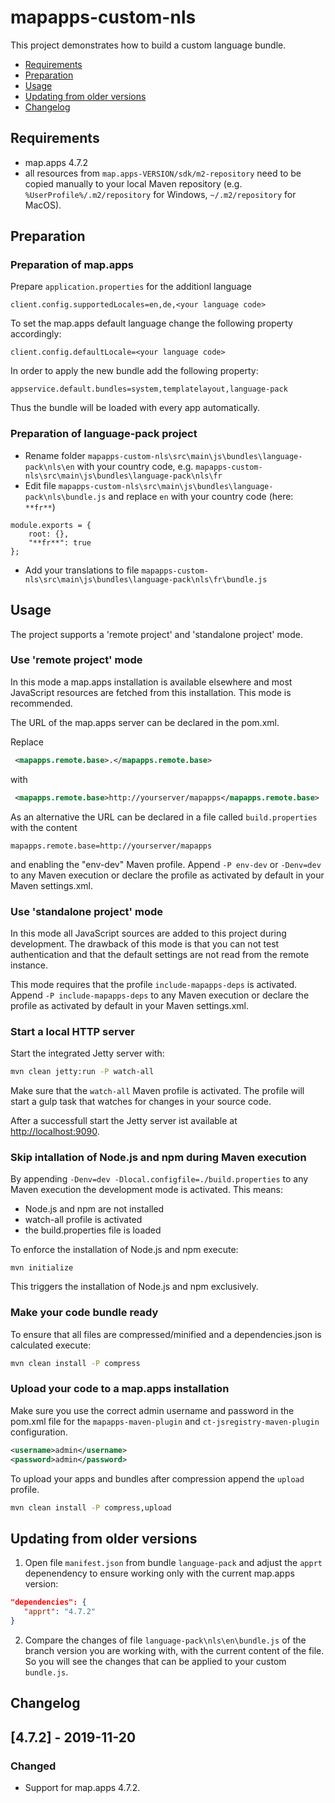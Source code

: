 # mapapps-custom-nls

This project demonstrates how to build a custom language bundle.

* [Requirements](https://github.com/conterra/mapapps-custom-nls#requirements)
* [Preparation](https://github.com/conterra/mapapps-custom-nls#preparation)
* [Usage](https://github.com/conterra/mapapps-custom-nls#usage)
* [Updating from older versions](https://github.com/conterra/mapapps-custom-nls#updating-from-older-versions)
* [Changelog](https://github.com/conterra/mapapps-custom-nls#changelog)

## Requirements

* map.apps 4.7.2
* all resources from `map.apps-VERSION/sdk/m2-repository` need to be copied manually to your local Maven repository (e.g. `%UserProfile%/.m2/repository` for Windows, `~/.m2/repository` for MacOS).

## Preparation

### Preparation of map.apps

Prepare `application.properties` for the additionl language
```properties
client.config.supportedLocales=en,de,<your language code>
```

To set the map.apps default language change the following property accordingly:
```properties
client.config.defaultLocale=<your language code>
```

In order to apply the new bundle add the following property:
```properties
appservice.default.bundles=system,templatelayout,language-pack
```
Thus the bundle will be loaded with every app automatically.

### Preparation of language-pack project

* Rename folder `mapapps-custom-nls\src\main\js\bundles\language-pack\nls\en` with your country code, e.g. `mapapps-custom-nls\src\main\js\bundles\language-pack\nls\fr`
* Edit file `mapapps-custom-nls\src\main\js\bundles\language-pack\nls\bundle.js` and replace `en` with your country code (here: `**fr**`)
``` 
module.exports = {
    root: {},
    "**fr**": true
};
```
* Add your translations to file `mapapps-custom-nls\src\main\js\bundles\language-pack\nls\fr\bundle.js`

## Usage

The project supports a 'remote project' and 'standalone project' mode.

### Use 'remote project' mode

In this mode a map.apps installation is available elsewhere and most JavaScript resources are fetched from this installation.
This mode is recommended.

The URL of the map.apps server can be declared in the pom.xml. 

Replace

```xml
 <mapapps.remote.base>.</mapapps.remote.base>
```

with

```xml
 <mapapps.remote.base>http://yourserver/mapapps</mapapps.remote.base>
```

As an alternative the URL can be declared in a file called `build.properties` with the content

```properties
mapapps.remote.base=http://yourserver/mapapps
```

and enabling the "env-dev" Maven profile.
Append `-P env-dev` or `-Denv=dev` to any Maven execution or declare the profile as activated by default in your Maven settings.xml.

### Use 'standalone project' mode

In this mode all JavaScript sources are added to this project during development.
The drawback of this mode is that you can not test authentication and that the default settings are not read from the remote instance.

This mode requires that the profile `include-mapapps-deps` is activated.
Append `-P include-mapapps-deps` to any Maven execution or declare the profile as activated by default in your Maven settings.xml.

### Start a local HTTP server

Start the integrated Jetty server with:

```sh
mvn clean jetty:run -P watch-all
```

Make sure that the `watch-all` Maven profile is activated.
The profile will start a gulp task that watches for changes in your source code.

After a successfull start the Jetty server ist available at [http://localhost:9090](http://localhost:9090).

### Skip intallation of Node.js and npm during Maven execution

By appending `-Denv=dev -Dlocal.configfile=./build.properties` to any Maven execution the development mode is activated.
This means:

* Node.js and npm are not installed
* watch-all profile is activated
* the build.properties file is loaded

To enforce the installation of Node.js and npm execute:

```
mvn initialize
```

This triggers the installation of Node.js and npm exclusively.

### Make your code bundle ready

To ensure that all files are compressed/minified and a dependencies.json is calculated execute:

```sh
mvn clean install -P compress
```

### Upload your code to a map.apps installation

Make sure you use the correct admin username and password in the pom.xml file for the `mapapps-maven-plugin` and `ct-jsregistry-maven-plugin` configuration.

```xml
<username>admin</username>
<password>admin</password>
```

To upload your apps and bundles after compression append the `upload` profile.

```sh
mvn clean install -P compress,upload
```

## Updating from older versions

1. Open file `manifest.json` from bundle `language-pack` and adjust the `apprt` depenendency to ensure working only with the current map.apps version:
```json
"dependencies": {
   "apprt": "4.7.2"
}
```

2. Compare the changes of file `language-pack\nls\en\bundle.js` of the branch version you are working with, with the current content of the file. So you will see the changes that can be applied to your custom `bundle.js`.


## Changelog

## [4.7.2] - 2019-11-20
### Changed
- Support for map.apps 4.7.2.